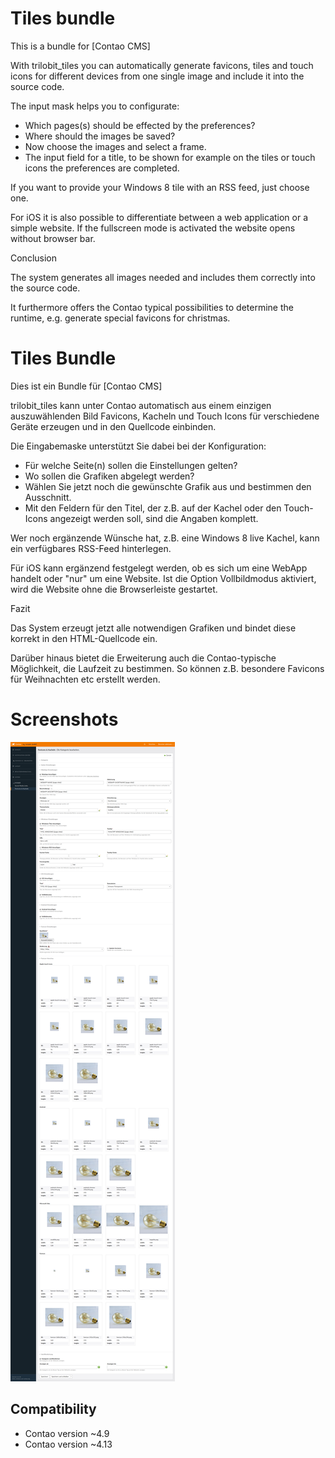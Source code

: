 Tiles bundle
============

This is a bundle for [Contao CMS]

With trilobit_tiles you can automatically generate favicons, tiles and touch icons for different devices from one single image and include it into the source code.

The input mask helps you to configurate:

* Which pages(s) should be effected by the preferences?
* Where should the images be saved?
* Now choose the images and select a frame.
* The input field for a title, to be shown for example on the tiles or touch icons the preferences are completed.

If you want to provide your Windows 8 tile with an RSS feed, just choose one.

For iOS it is also possible to differentiate between a web application or a simple website. If the fullscreen mode is activated the website opens without browser bar.

Conclusion

The system generates all images needed and includes them correctly into the source code.

It furthermore offers the Contao typical possibilities to determine the runtime, e.g. generate special favicons for christmas.


Tiles Bundle
============

Dies ist ein Bundle für [Contao CMS]

trilobit_tiles kann unter Contao automatisch aus einem einzigen auszuwählenden Bild Favicons, Kacheln und Touch Icons für verschiedene Geräte erzeugen und in den Quellcode einbinden.

Die Eingabemaske unterstützt Sie dabei bei der Konfiguration:

* Für welche Seite(n) sollen die Einstellungen gelten?
* Wo sollen die Grafiken abgelegt werden?
* Wählen Sie jetzt noch die gewünschte Grafik aus und bestimmen den Ausschnitt.
* Mit den Feldern für den Titel, der z.B. auf der Kachel oder den Touch-Icons angezeigt werden soll, sind die Angaben komplett.

Wer noch ergänzende Wünsche hat, z.B. eine Windows 8 live Kachel, kann ein verfügbares RSS-Feed hinterlegen.

Für iOS kann ergänzend festgelegt werden, ob es sich um eine WebApp handelt oder "nur" um eine Website. Ist die Option Vollbildmodus aktiviert, wird die Website ohne die Browserleiste gestartet.

Fazit

Das System erzeugt jetzt alle notwendigen Grafiken und bindet diese korrekt in den HTML-Quellcode ein.

Darüber hinaus bietet die Erweiterung auch die Contao-typische Möglichkeit, die Laufzeit zu bestimmen. So können z.B. besondere Favicons für Weihnachten etc erstellt werden.


Screenshots
===========

![](docs/images/contao-tiles-bundle.png)


Compatibility
-------------

- Contao version ~4.9
- Contao version ~4.13

